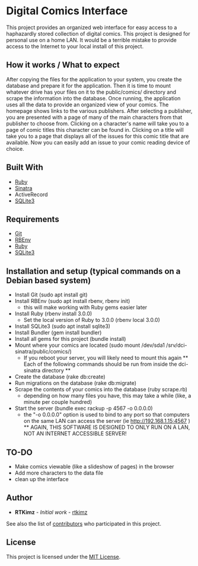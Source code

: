 # Digital Comics Interface

This project provides an organized web interface for easy access to a haphazardly stored collection of digital comics. This project is designed for personal use on a home LAN. It would be a terrible mistake to provide access to the Internet to your local install of this project.

## How it works / What to expect

After copying the files for the application to your system, you create the database and prepare it for the application. Then it is time to mount whatever drive has your files on it to the public/comics/ directory and scrape the information into the database. Once running, the application uses all the data to provide an organized view of your comics. The homepage shows links to the various publishers. After selecting a publisher, you are presented with a page of many of the main characters from that publisher to choose from. Clicking on a character's name will take you to a page of comic titles this character can be found in. Clicking on a title will take you to a page that displays all of the issues for this comic title that are available. Now you can easily add an issue to your comic reading device of choice. 

## Built With

* [Ruby](https://www.ruby-lang.org)
* [Sinatra](http://sinatrarb.com/)
* ActiveRecord
* [SQLite3](https://sqlite.org/index.html)

## Requirements

* [Git](https://git-scm.com/)
* [RBEnv](https://github.com/rbenv/rbenv)
* [Ruby](https://www.ruby-lang.org)
* [SQLite3](https://sqlite.org/index.html)

## Installation and setup (typical commands on a Debian based system)

* Install Git (sudo apt install git)
* Install RBEnv (sudo apt install rbenv, rbenv init)
  * this will make working with Ruby gems easier later
* Install Ruby (rbenv install 3.0.0)
  * Set the local version of Ruby to 3.0.0 (rbenv local 3.0.0)
* Install SQLite3 (sudo apt install sqlite3)
* Install Bundler (gem install bundler)
* Install all gems for this project (bundle install)
* Mount where your comics are located (sudo mount /dev/sda1 /srv/dci-sinatra/public/comics/)
  * If you reboot your server, you will likely need to mount this again
** Each of the following commands should be run from inside the dci-sinatra directory **
* Create the database (rake db:create)
* Run migrations on the database (rake db:migrate)
* Scrape the contents of your comics into the database (ruby scrape.rb)
  * depending on how many files you have, this may take a while (like, a minute per couple hundred)
* Start the server (bundle exec rackup -p 4567 -o 0.0.0.0)
  * the "-o 0.0.0.0" option is used to bind to any port so that computers on the same LAN can access the server (ie http://192.168.1.15:4567 )
** AGAIN, THIS SOFTWARE IS DESIGNED TO ONLY RUN ON A LAN, NOT AN INTERNET ACCESSIBLE SERVER!

## TO-DO

* Make comics viewable (like a slideshow of pages) in the browser
* Add more characters to the data file
* clean up the interface

## Author

* **RTKimz** - *Initial work* - [rtkimz](https://github.com/rtkimz)

See also the list of [contributors](https://github.com/rtkimz/dci-sinatra/contributors) who participated in this project.

## License

This project is licensed under the [MIT License](LICENSE).
